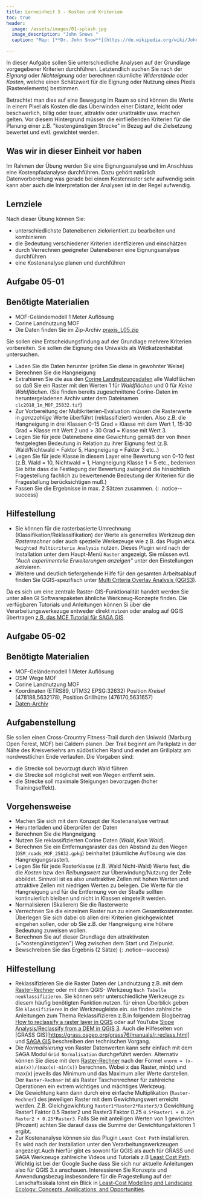 ```yaml
---
title: Lerneinheit 5 - Kosten und Kriterien
toc: true
header:
  image: /assets/images/01-splash.jpg
  image_description: "John Snows "
  caption: "Map: [**Dr. John Snow**](https://de.wikipedia.org/wiki/John_Snow_(Mediziner)) [Wellcome Library via wikimedia](https://w.wiki/QtV)"

---
```



In dieser Aufgabe sollen Sie unterschiedliche Analysen auf der Grundlage vorgegebener Kriterien  durchführen. Letztendlich suchen Sie nach der  *Eignung* oder *Nichteignung* oder berechnen räumliche  *Widerstände* oder *Kosten*, welche einen Schätzwert für die Eignung oder Nutzung eines Pixels (Rasterelements) bestimmen.


<!--more-->

Betrachtet man dies auf eine Bewegung im Raum so sind können die Werte in einem Pixel als Kosten die das Überwinden einer Distanz, leicht oder beschwerlich, billig oder teuer, attraktiv oder unattraktiv usw. machen gelten. Vor diesem Hintergrund müssen die einfließenden Kriterien für die Planung einer z.B. "kostengünstigen Strecke" in Bezug auf die Zielsetzung bewertet und evtl. gewichtet werden. 


  


## Was wir in dieser Einheit vor haben

Im Rahmen der Übung werden Sie eine Eignungsanalyse und im Anschluss eine Kostenpfadanalyse durchführen. Dazu gehört natürlich Datenvorbereitung was gerade bei einem Kostenraster sehr aufwendig sein kann aber auch die Interpretation der Analysen ist in der Regel aufwendig.


## Lernziele 

Nach dieser Übung können Sie:

  *  unterschiedlichste Datenebenen zielorientiert zu bearbeiten und kombinieren
  *  die Bedeutung verschiedener Kriterien identfizieren und einschätzen
  *  durch Verrechnen geeigneter Datenebenen eine Eignungsanalyse durchführen
  *  eine Kostenanalyse planen und durchführen



## Aufgabe 05-01

## Benötigte Materialien

*  MOF-Geländemodell 1 Meter Auflösung
*  Corine Landnutzung MOF
* Die Daten finden Sie im  Zip-Archiv  [praxis_L05.zip](https://raw.githubusercontent.com/GeoMOER/moer-bsc-geoinfo-basic/master/docs/assets/data/praxis_L05.zip)

Sie sollen eine Entscheidungsfindung auf der Grundlage mehrere Kriterien vorbereiten. Sie sollen die Eignung des Uniwalds als Wildkatzenhabitat untersuchen. 

*  Laden Sie die Daten herunter (prüfen Sie diese in gewohnter Weise)
*  Berechnen Sie die Hangneigung 
*  Extrahieren Sie die aus den  [Corine Landnutzungsdaten](https://land.copernicus.eu/pan-european/corine-land-cover/clc2018?tab=mapview) alle Waldflächen so daß Sie ein Raster mit den Werten 1 für *Waldflächen* und 0 für *Keine Waldflächen*. (Sie finden bereits zugeschnittene Corine-Daten im heruntergeladenen Archiv unter dem Dateinamen `clc2018_1m_MOF_25832.tif`) 
*  Zur Vorbereitung der Multikriterien-Evaluation müssen die Rasterwerte in *ganzzahlige* Werte überführt (reklassifiziert) werden. Also z.B. die Hangneigung in drei Klassen 0-15 Grad = Klasse mit dem Wert 1, 15-30 Grad = Klasse mit Wert 2 und  > 30 Grad = Klasse mit Wert 3.
* Legen Sie für jede Datenebene eine Gewichtung gemäß der von Ihnen festgelegten Bedeutung in Relation zu ihrer Eignung fest (z.B. Wald/Nichtwald = Faktor 5, Hangneigung = Faktor 3 etc..)
* Legen Sie für jede Klasse in diesem Layer eine Bewertung von 0-10 fest (z.B. Wald = 10, Nichtwald = 1, Hangneigung Klasse 1 = 5 etc., bedenken Sie bitte dass die Festlegung der Bewertung zwingend die hinsichtlich Fragestellung fachlich zu bewertenende Bedeutung der Kriterien für die Fragestellung berücksichtigen muß.) 
* Fassen Sie die Ergebnisse  in max. 2 Sätzen zusammen.
{: .notice--success}

## Hilfestellung 

*  Sie können für die rasterbasierte Umrechnung (Klassifikation/Reklassifikation) der Werte  als generrelles Werkzeug den *Rasterrechner*  oder auch spezielle Werkezeuge wie z.B. das Plugin `WMCA Weighted Multicriteria Analysis` nutzen. Dieses Plugin wird nach der Installation unter dem Haupt-Menü `Raster` angezeigt. Sie müssen evtl. *"Auch experimentelle Erweiterungen anzeigen"* unter den Einstellungen aktivieren.
* Weitere und deutlich tiefergehende Hilfe für den gesamten Arbeitsablauf finden Sie QGIS-spezifisch unter [Multi Criteria Overlay Analysis (QGIS3)](https://www.qgistutorials.com/en/docs/3/multi_criteria_overlay.html). 

Da es sich um eine zentrale Raster-GIS-Funktionalität handelt werden Sie unter allen GI Softwarepaketen ähnliche Werkzeug-Konzepte finden. Die verfügbaren Tutorials und Anleitungen können Si über die Verarbeitungswerkezuge entweder direkt nutzen oder analog auf QGIS übertragen [z.B. das MCE Tutorial für SAGA GIS](https://svwh.dl.sourceforge.net/project/saga-gis/SAGA%20-%20Documentation/Tutorials/Multi_Criteria_Evaluation_Tutorial/MultiTutorial2.pdf).



## Aufgabe 05-02

## Benötigte Materialien

*  MOF-Geländemodell 1 Meter Auflösung
*  OSM Wege MOF
*  Corine Landnutzung MOF
*  Koordinaten (ETRS89, UTM32 EPSG:32632) Position *Kreisel*  (478188,5632178), Position Grillhütte (476170,5631657)
*  [Daten-Archiv]((https://raw.githubusercontent.com/GeoMOER/moer-bsc-geoinfo-basic/master/docs/assets/data/praxis_L05.zip))

## Aufgabenstellung 
Sie sollen einen Cross-Crountry Fitness-Trail durch den Uniwald (Marburg Open Forest, MOF) bei Caldern planen. Der Trail beginnt am Parkplatz in der Nähe des Kreisverkehrs am südöstlichen Rand und endet am Grillplatz am nordwestlichen Ende verlaufen. Die Vorgaben sind: 
* die Strecke soll bevorzugt durch Wald führen
* die Strecke soll möglichst weit von Wegen entfernt sein. 
* die Strecke soll maximale Steigungen bevorzugen (hoher Trainingseffekt).

## Vorgehensweise 
*  Machen Sie sich mit dem Konzept der Kostenanalyse vertraut
*  Herunterladen und überprüfen der Daten
*  Berechnen Sie die Hangneigung 
*  Nutzen Sie reklassifizierten Corine Daten (*Wald*, *Kein Wald*).
*  Berechnen Sie ein Entfernungsraster das den Abstsnd zu den Wegen (`OSM_roads_MOF_25832.gpkg`) beinhaltet (räumliche Auflösung wie das Hangneigungsraster).
*  Legen Sie für jede Rasterklasse (z.B. Wald Nicht-Wald) Werte fest, die die *Kosten* bzw den *Reibungswert* zur Überwindung/Nutzung der Zelle abbildet. Sinnvoll ist es also unattraktive Zellen mit hohen Werten und attraktive Zellen mit niedrigen Werten zu belegen. Die Werte für die Hangneigung und für die Entfernung von der Straße sollten kontinuierlich bleiben und nicht in Klassen eingeteilt werden. 
* Normalisieren (Skalieren) Sie die Rasterwerte
* Verrechnen Sie die einzelnen Raster nun zu einem Gesamtkostenraster. Überlegen Sie sich dabei ob allen drei Kriterien gleichgewichtet eingehen sollen, oder ob Sie z.B. der Hangneigung eine höhere Bedeutung zuweisen wollen.
* Berechnen Sie auf dieser Grundlage den attraktivsten (="kostengünstigsten") Weg zwischen dem Start und Zielpunkt.
* Bewschreiben Sie das Ergebnis (2 Sätze)
{: .notice--success}

## Hilfestellung 

* Reklassifizieren Sie die Raster Daten der Landnutzung z.B. mit dem [Raster-Rechner](https://docs.qgis.org/2.14/de/docs/user_manual/working_with_raster/raster_analysis.html#raster-calculator) oder mit dem QGIS- Werkzeug `Nach Tabelle neuklassifizieren`. Sie können sehr unterschiedliche Werkzeuge zu diesem häufig benötigten Funktion nutzen. für einen Überblick geben Sie `klassifizieren` in der Werkzeugleiste ein. sie finden zahlreiche Anleitungen zum Thema Reklassifizieren z.B.in folgendem Blogbeitrag [How to reclassify a raster layer in QGIS](https://fivequestionz.home.blog/2020/02/08/how-to-reclassify-a-raster-layer-in-qgis/) oder auf YouTube [Slope Analysis/Reclassify from a DEM in QGIS 3](https://www.youtube.com/watch?v=7eIFvZ4fU6k). Auch die Hilfeseiten von [GRASS GIS][https://grass.osgeo.org/grass76/manuals/r.reclass.html] und [SAGA GIS](http://www.saga-gis.org/saga_tool_doc/2.2.5/grid_tools_15.html) beschreiben den technischen Vorgang.  
* Die *Normalisierung* von Raster Datenwerten kann sehr einfach mit dem SAGA Modul `Grid Normalisation` durchgeführt werden. Alternativ können Sie diese mit dem [Raster-Rechner](https://docs.qgis.org/3.10/de/docs/user_manual/working_with_raster/raster_analysis.html#raster-calculator) nach der Formel `xnorm = (x-min(x))/(max(x)-min(x))` berechnen. Wobei x das Raster, min(x) und max(x) jeweils das Minimum und das Maximum aller Werte darstellen. Der `Raster-Rechner` ist als Raster Taschenrechner für zahlreiche Operationen ein extrem wichtiges und mächtiges Werkzeug. 
* Die Gewichtung kann dann durch eine einfache Multiplikation (`Raster-Rechner`) des jeweiligen Raster mit dem Gewichtungswert erreicht werden. Z.B. Gleichgewichtung `Raster1*Raster2*Raster3/3` Gewichtung Raster1 Faktor 0.5 Raster2 und Raster3 Faktor 0.25 `0.5*Raster1 + 0.25* Raster2 + 0.25*Raster3`. Falls Sie mit anteiligen Werten von 1 gewichten (Prozent) achten Sie darauf dass die Summe der Gewichtungsfaktoren 1 ergibt.
* Zur Kostenanalyse können sie das Plugin `Least Cost Path` installieren. Es
wird nach der Installation unter den Verarbeitungswerkzeugen angezeigt.Auch hierfür gibt es sowohl für QGIS als auch für GRASS und SAGA Werkzeuge zahlreiche Videos und Tutorials z.B [Least Cost Path](https://www.youtube.com/watch?v=6dodHcHm7ws).  Wichtig ist bei der Google Suche dass Sie sich nur aktuelle Anleitungen also für QGIS 3.x anschauen. Interessieren Sie Konzepte und Anwendungsbezug insbesondere für die Fragestellung auf der Lanschaftsskala lohnt ein Blick in   [Least-Cost Modelling and Landscape Ecology: Concepts, Applications, and Opportunities](https://link.springer.com/article/10.1007/s40823-016-0006-9). 